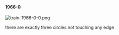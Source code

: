 #### 1966-0
![train-1966-0-0.png](https://github.com/lil-lab/nlvr/raw/master/nlvr/train/images/48/train-1966-0-0.png "train-1966-0-0.png")

there are exactly three circles not touching any edge